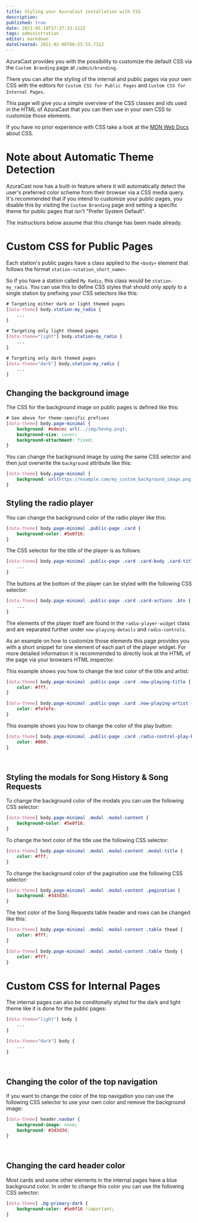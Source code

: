 ```yaml
---
title: Styling your AzuraCast installation with CSS
description: 
published: true
date: 2021-05-10T17:37:33.212Z
tags: administration
editor: markdown
dateCreated: 2021-02-06T06:55:55.731Z
---
```


AzuraCast provides you with the possibility to customize the default CSS via the `Custom Branding` page at `/admin/branding`.

There you can alter the styling of the internal and public pages via your own CSS with the editors for `Custom CSS for Public Pages` and `Custom CSS for Internal Pages`.

This page will give you a simple overview of the CSS classes and ids used in the HTML of AzuraCast that you can then use in your own CSS to customize those elements.

If you have no prior experience with CSS take a look at the [MDN Web Docs](https://developer.mozilla.org/en-US/docs/Web/CSS) about CSS.

# Note about Automatic Theme Detection

AzuraCast now has a built-in feature where it will automatically detect the user's preferred color scheme from their browser via a CSS media query. It's recommended that if you intend to customize your public pages, you disable this by visiting the `Custom Branding` page and setting a specific theme for public pages that isn't "Prefer System Default".

The instructions below assume that this change has been made already.

# Custom CSS for Public Pages

Each station's public pages have a class applied to the `<body>` element that follows the format `station-<station_short_name>`.

So if you have a station called `My Radio`, this class would be `station-my_radio`. You can use this to define CSS styles that should only apply to a single station by prefixing your CSS selectors like this:

```css
# Targeting either dark or light themed pages
[data-theme] body.station-my_radio {
    ...
}

# Targeting only light themed pages
[data-theme="light"] body.station-my_radio {
    ...
}

# Targeting only dark themed pages
[data-theme="dark"] body.station-my_radio {
    ...
}
```

## Changing the background image

The CSS for the background image on public pages is defined like this:

```css
# See above for theme-specific prefixes
[data-theme] body.page-minimal {
    background: #edecec url(../img/hexbg.png);
    background-size: cover;
    background-attachment: fixed;
}
```

You can change the background image by using the same CSS selector and then just overwrite the `background` attribute like this:

```css
[data-theme] body.page-minimal {
    background: url(https://example.com/my_custom_background_image.png);
}
```

## Styling the radio player

You can change the background color of the radio player like this:

```css
[data-theme] body.page-minimal .public-page .card {
    background-color: #5e0f16;
}
```

The CSS selector for the title of the player is as follows:

```css
[data-theme] body.page-minimal .public-page .card .card-body .card-title {
    ...
}
```

The buttons at the bottom of the player can be styled with the following CSS selector:

```css
[data-theme] body.page-minimal .public-page .card .card-actions .btn {
    ...
}
```

The elements of the player itself are found in the `radio-player-widget` class and are separated further under `now-playing-details` and `radio-controls`.

As an example on how to customize those elements this page provides you with a short snippet for one element of each part of the player widget. For more detailed information it is recommended to directly look at the HTML of the page via your browsers HTML inspector.

This example shows you how to change the text color of the title and artist:

```css
[data-theme] body.page-minimal .public-page .card .now-playing-title {
    color: #fff;
}

[data-theme] body.page-minimal .public-page .card .now-playing-artist {
    color: #fefefe;
}
```

This example shows you how to change the color of the play button:

```css
[data-theme] body.page-minimal .public-page .card .radio-control-play-button a {
    color: #000;
}
```

<br>

## Styling the modals for Song History & Song Requests

To change the background color of the modals you can use the following CSS selector:

```css
[data-theme] body.page-minimal .modal .modal-content {
    background-color: #5e0f16;
}
```

To change the text color of the title use the following CSS selector:

```css
[data-theme] body.page-minimal .modal .modal-content .modal-title {
    color: #fff;
}
```

To change the background color of the pagination use the following CSS selector:

```css
[data-theme] body.page-minimal .modal .modal-content .pagination {
    background: #3d3d3d;
}
```

The text color of the Song Requests table header and rows can be changed like this:

```css
[data-theme] body.page-minimal .modal .modal-content .table thead {
    color: #fff;
}

[data-theme] body.page-minimal .modal .modal-content .table tbody {
    color: #fff;
}
```


# Custom CSS for Internal Pages

The internal pages can also be conditonally styled for the dark and light theme like it is done for the public pages:

```css
[data-theme="light"] body {
    ...
}

[data-theme="dark"] body {
    ...
}
```

<br>

## Changing the color of the top navigation

If you want to change the color of the top navigation you can use the following CSS selector to use your own color and remove the background image:

```css
[data-theme] header.navbar {
    background-image: none;
    background: #3d3d3d;
}
```

<br>

## Changing the card header color

Most cards and some other elements in the internal pages have a blue background color. In order to change this color you can use the following CSS selector:

```css
[data-theme] .bg-primary-dark {
    background-color: #5e0f16 !important;
}
```